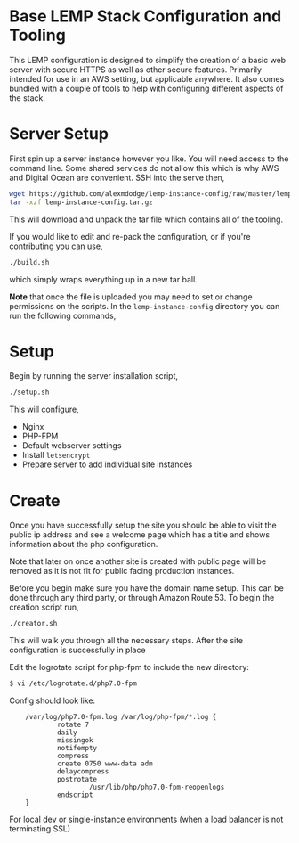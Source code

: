 # Base LEMP Stack Configuration and Tooling
This LEMP configuration is designed to simplify the creation of a basic web server
with secure HTTPS as well as other secure features. Primarily intended for
use in an AWS setting, but applicable anywhere. It also comes bundled with a
couple of tools to help with configuring different aspects of the stack.

# Server Setup
First spin up a server instance however you like. You will need access to the
command line. Some shared services do not allow this which is why AWS and Digital Ocean are convenient. SSH into the serve then,

```sh
wget https://github.com/alexmdodge/lemp-instance-config/raw/master/lemp-instance-config.tar.gz
tar -xzf lemp-instance-config.tar.gz
```

This will download and unpack the tar file which contains all of the tooling.

If you would like to edit and re-pack the configuration, or if you're contributing
you can use,

```sh
./build.sh
```
which simply wraps everything up in a new tar ball.

**Note** that once the file is uploaded you may need to set or change permissions
on the scripts. In the `lemp-instance-config` directory you can run the following
commands,

# Setup
Begin by running the server installation script,

```sh
./setup.sh
```
This will configure,
* Nginx
* PHP-FPM
* Default webserver settings
* Install `letsencrypt`
* Prepare server to add individual site instances

# Create
Once you have successfully setup the site you should be able to visit the
public ip address and see a welcome page which has a title and shows information
about the php configuration.

Note that later on once another site is created with public page will be
removed as it is not fit for public facing production instances.

Before you begin make sure you have the domain name setup. This can be done
through any third party, or through Amazon Route 53. To begin the creation
script run,

```sh
./creator.sh
```

This will walk you through all the necessary steps. After the site configuration
is successfully in place

Edit the logrotate script for php-fpm to include the new directory:
```sh     
$ vi /etc/logrotate.d/php7.0-fpm
```
Config should look like:
        
        /var/log/php7.0-fpm.log /var/log/php-fpm/*.log {
                rotate 7
                daily
                missingok
                notifempty
                compress
                create 0750 www-data adm
                delaycompress
                postrotate
                        /usr/lib/php/php7.0-fpm-reopenlogs
                endscript
        }

For local dev or single-instance environments (when a load balancer is not terminating SSL)
